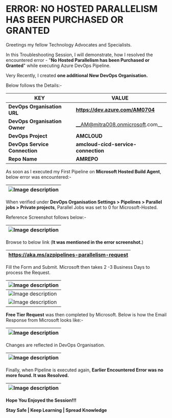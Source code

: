 # ERROR: NO HOSTED PARALLELISM HAS BEEN PURCHASED OR GRANTED

Greetings my fellow Technology Advocates and Specialists.

In this Troubleshooting Session, I will demonstrate, how I resolved the encountered error - "__No Hosted Parallelism has been Purchased or Granted__" while executing Azure DevOps Pipeline.

Very Recently, I created __one additional New DevOps Organisation.__

Below follows the Details:-

| __KEY__ | __VALUE__ |
| --------- | --------- |
| __DevOps Organisation URL__ | __https://dev.azure.com/AM0704__ |
| __DevOps Organisation Owner__ | __AM@mitra008.onmicrosoft.com__ |
| __DevOps Project__ | __AMCLOUD__ |
| __DevOps Service Connection__ | __amcloud-cicd-service-connection__ |
| __Repo Name__ | __AMREPO__ |

As soon as I executed my First Pipeline on __Microsoft Hosted Build Agent__, below error was encountered:-

| ![Image description](https://dev-to-uploads.s3.amazonaws.com/uploads/articles/fszy0dd5yu79bv1q1d2p.jpg) |
| --------- |

When verified under __DevOps Organisation Settings > Pipelines > Parallel jobs > Private projects__, Parallel Jobs was set to 0 for Microsoft-Hosted. 

Reference Screenshot follows below:-

| ![Image description](https://dev-to-uploads.s3.amazonaws.com/uploads/articles/4xmr6ax7glczucx7fvn4.jpg) |
| --------- |

Browse to below link (__It was mentioned in the error screenshot.__)

| https://aka.ms/azpipelines-parallelism-request |
| --------- |

Fill the Form and Submit. Microsoft then takes 2 -3 Business Days to process the Request.

| ![Image description](https://dev-to-uploads.s3.amazonaws.com/uploads/articles/o96crst7paa1ndunerq5.jpg) |
| --------- |
| ![Image description](https://dev-to-uploads.s3.amazonaws.com/uploads/articles/km89mh2c7ef47t68eo1r.jpg) |
| ![Image description](https://dev-to-uploads.s3.amazonaws.com/uploads/articles/60szjr5yyhcv34bkhktm.jpg) |

__Free Tier Request__ was then completed by Microsoft. 
Below is how the Email Response from Microsoft looks like:-

| ![Image description](https://dev-to-uploads.s3.amazonaws.com/uploads/articles/vpyatx1qkkag8hf2bem8.jpg) |
| --------- | 

Changes are reflected in DevOps Organisation.

| ![Image description](https://dev-to-uploads.s3.amazonaws.com/uploads/articles/4xxsk8ztl0lyodnzwtcd.jpg) |
| --------- |

Finally, when Pipeline is executed again, __Earlier Encountered Error was no more found. It was Resolved.__

| ![Image description](https://dev-to-uploads.s3.amazonaws.com/uploads/articles/ggxvqeoq009jg86oocsn.jpg) |
| --------- |

 
__Hope You Enjoyed the Session!!!__

__Stay Safe | Keep Learning | Spread Knowledge__
